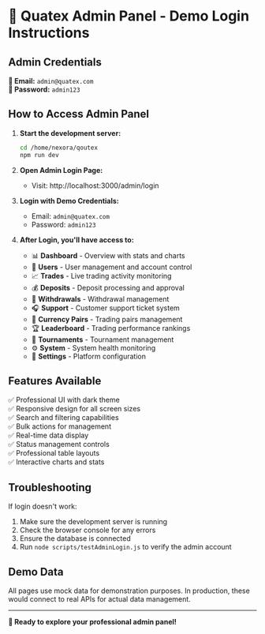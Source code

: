 # 🔐 Quatex Admin Panel - Demo Login Instructions

## Admin Credentials

**📧 Email:** `admin@quatex.com`  
**🔑 Password:** `admin123`

## How to Access Admin Panel

1. **Start the development server:**
   ```bash
   cd /home/nexora/qoutex
   npm run dev
   ```

2. **Open Admin Login Page:**
   - Visit: http://localhost:3000/admin/login

3. **Login with Demo Credentials:**
   - Email: `admin@quatex.com`
   - Password: `admin123`

4. **After Login, you'll have access to:**
   - 📊 **Dashboard** - Overview with stats and charts
   - 👥 **Users** - User management and account control
   - 📈 **Trades** - Live trading activity monitoring
   - 💰 **Deposits** - Deposit processing and approval
   - 💸 **Withdrawals** - Withdrawal management
   - 🎧 **Support** - Customer support ticket system
   - 💱 **Currency Pairs** - Trading pairs management
   - 🏆 **Leaderboard** - Trading performance rankings
   - 🏅 **Tournaments** - Tournament management
   - ⚙️ **System** - System health monitoring
   - 🔧 **Settings** - Platform configuration

## Features Available

✅ Professional UI with dark theme  
✅ Responsive design for all screen sizes  
✅ Search and filtering capabilities  
✅ Bulk actions for management  
✅ Real-time data display  
✅ Status management controls  
✅ Professional table layouts  
✅ Interactive charts and stats  

## Troubleshooting

If login doesn't work:
1. Make sure the development server is running
2. Check the browser console for any errors
3. Ensure the database is connected
4. Run `node scripts/testAdminLogin.js` to verify the admin account

## Demo Data

All pages use mock data for demonstration purposes. In production, these would connect to real APIs for actual data management.

---

**🚀 Ready to explore your professional admin panel!**
